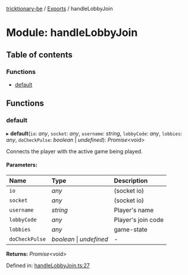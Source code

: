 [tricktionary-be](../README.md) / [Exports](../modules.md) / handleLobbyJoin

# Module: handleLobbyJoin

## Table of contents

### Functions

- [default](handlelobbyjoin.md#default)

## Functions

### default

▸ **default**(`io`: *any*, `socket`: *any*, `username`: *string*, `lobbyCode`: *any*, `lobbies`: *any*, `doCheckPulse`: *boolean* \| *undefined*): *Promise*<void\>

Connects the player with the active game being played.

#### Parameters:

Name | Type | Description |
:------ | :------ | :------ |
`io` | *any* | (socket io)   |
`socket` | *any* | (socket io)   |
`username` | *string* | Player's name   |
`lobbyCode` | *any* | Player's join code   |
`lobbies` | *any* | game-state    |
`doCheckPulse` | *boolean* \| *undefined* | - |

**Returns:** *Promise*<void\>

Defined in: [handleLobbyJoin.ts:27](https://github.com/story-squad/tricktionary-be/blob/3ae53d8/src/sockets/handleLobbyJoin.ts#L27)
